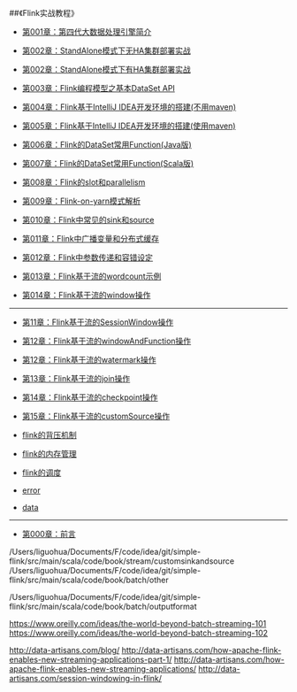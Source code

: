 ##《Flink实战教程》

* [第001章：第四代大数据处理引擎简介](book/introduce/introduce.md)

* [第002章：StandAlone模式下无HA集群部署实战](book/install/installnha.md)

* [第002章：StandAlone模式下有HA集群部署实战](book/install/installha.md)

* [第003章：Flink编程模型之基本DataSet API](book/api/dataset/dataset.md)

* [第004章：Flink基于IntelliJ IDEA开发环境的搭建(不用maven)](book/ide/idea/idea.md)

* [第005章：Flink基于IntelliJ IDEA开发环境的搭建(使用maven)](book/ide/idea-maven/idea-maven.md)

* [第006章：Flink的DataSet常用Function(Java版)](book/api/datasetFunction/datasetFunctionJava.md)

* [第007章：Flink的DataSet常用Function(Scala版)](book/api/datasetFunction/datasetFunctionScala.md)

* [第008章：Flink的slot和parallelism](book/internal/slot-parallelism/slot-parallelism.md)

* [第009章：Flink-on-yarn模式解析](book/yarn/yarn.md)

* [第010章：Flink中常见的sink和source](book/api/sinksource/sinksource.md)

* [第011章：Flink中广播变量和分布式缓存](book/api/sinksource/VariablesCache.md)

* [第012章：Flink中参数传递和容错设定](book/api/sinksource/ParamFault.md)



* [第013章：Flink基于流的wordcount示例](book/stream/streamwc/streamwc.md)

* [第014章：Flink基于流的window操作](book/stream/window/window.md)




---



* [第11章：Flink基于流的SessionWindow操作](book/stream/sessionWindow/sessionWindow.md)

* [第12章：Flink基于流的windowAndFunction操作](book/stream/windowAndFunction/sessionWindow.md)

* [第12章：Flink基于流的watermark操作](book/stream/wartermark/watermark.md)
* [第13章：Flink基于流的join操作](book/stream/join/join.md)
* [第14章：Flink基于流的checkpoint操作](book/stream/checkpoint/checkpoint.md)
* [第15章：Flink基于流的customSource操作](book/stream/customSource/customSource.md)

* [flink的背压机制](book/backpressure/backpressure.md)
* [flink的内存管理](book/memory/memory.md)
* [flink的调度](book/internal/JobsScheduling/JobsScheduling.md)
* [error](book/error/error.md)
* [data](book/data/data.md)


---

* [第000章：前言](README.md)




/Users/liguohua/Documents/F/code/idea/git/simple-flink/src/main/scala/code/book/stream/customsinkandsource
/Users/liguohua/Documents/F/code/idea/git/simple-flink/src/main/scala/code/book/batch/other

/Users/liguohua/Documents/F/code/idea/git/simple-flink/src/main/scala/code/book/batch/outputformat



https://www.oreilly.com/ideas/the-world-beyond-batch-streaming-101
https://www.oreilly.com/ideas/the-world-beyond-batch-streaming-102


http://data-artisans.com/blog/
http://data-artisans.com/how-apache-flink-enables-new-streaming-applications-part-1/
http://data-artisans.com/how-apache-flink-enables-new-streaming-applications/
http://data-artisans.com/session-windowing-in-flink/